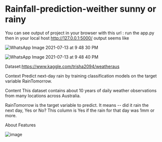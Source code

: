 # Rainfall-prediction-weither sunny or rainy
You can see output of project in your browser with this url :
run the app.py then in your local host http://127.0.0.1:5000/
output seems like

![WhatsApp Image 2021-07-13 at 9 48 30 PM](https://user-images.githubusercontent.com/66308480/125655697-136058d7-cf55-4a7c-99c1-bf0e9d9d00a6.jpeg)

![WhatsApp Image 2021-07-13 at 9 48 40 PM](https://user-images.githubusercontent.com/66308480/125655678-4f30c64f-d944-4aad-a24c-d276f7dc5d5d.jpeg)

Dataset:https://www.kaggle.com/trisha2094/weatheraus


Context
Predict next-day rain by training classification models on the target variable RainTomorrow.

Content
This dataset contains about 10 years of daily weather observations from many locations across Australia.

RainTomorrow is the target variable to predict. It means -- did it rain the next day, Yes or No? This column is Yes if the rain for that day was 1mm or more.

About Features


![image](https://user-images.githubusercontent.com/66308480/125657287-47009901-08de-4ecd-bd81-7e069bb06761.png)

